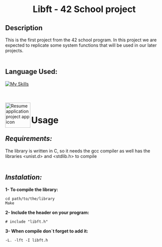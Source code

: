 # <center>Libft - 42 School project</center>
## Description
This is the first project from the 42 school program.
In this project we are expected to replicate some system functions that will be used in our later projects.
<br>
<br>
## Language Used:
[![My Skills](https://skills.thijs.gg/icons?i=c)](https://skills.thijs.gg)
<br>
<br>
<br>
<br>
<img align="left" width="80" height="80" src="https://cdn-icons-png.flaticon.com/128/675/675579.png" alt="Resume application project app icon">

# Usage

## *Requirements:*

The library is written in C, so it needs the gcc compiler as well has the libraries <unist.d> and <stdlib.h> to compile
<br>
<br>
## *Instalation:*

**1- To compile the library:**

    cd path/to/the/library
    Make

**2- Include the header on your program:**

    # include "libft.h"

**3- When compile don´t forget to add it:**

    -L. -lft -I libft.h
